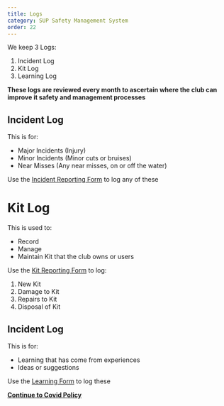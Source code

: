 ```yaml
---
title: Logs
category: SUP Safety Management System
order: 22
---
```

We keep 3 Logs:
1. Incident Log
2. Kit Log
3. Learning Log

**These logs are reviewed every month to ascertain where the club can improve it safety and management processes**

## Incident Log
This is for:
- Major Incidents (Injury)
- Minor Incidents (Minor cuts or bruises)
- Near Misses (Any near misses, on or off the water)

Use the [Incident Reporting Form](https://forms.gle/xBZp5gB5kuuhig4YA) to log any of these

# Kit Log
This is used to:
- Record
- Manage
- Maintain
Kit that the club owns or users

Use the [Kit Reporting Form](https://forms.gle/ViqAmfApf2xAuQPb9) to log:
1. New Kit
2. Damage to Kit
3. Repairs to Kit
4. Disposal of Kit

## Incident Log
This is for:
- Learning that has come from experiences
- Ideas or suggestions

Use the [Learning Form](https://forms.gle/XBFcrvbguvrJfS7a7) to log these

**[Continue to Covid Policy](/clyde/Content/29-SUP_SMS_COVID/)**
